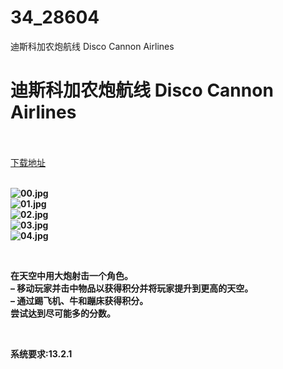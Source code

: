 # 34_28604
迪斯科加农炮航线 Disco Cannon Airlines
# 迪斯科加农炮航线 Disco Cannon Airlines
 <br/></br>
[下载地址](https://www.switch520.cc/article/28604 "下载地址")
<br/></br>

<p><strong><img title="00.jpg" src="https://www.switch520.cc/muke_img/2022_03_24_1d5a75aa6613e.jpg" alt="00.jpg"></strong><br>
<strong><img title="01.jpg" src="https://www.switch520.cc/muke_img/2022_03_24_e5d9ba1d2a614.jpg" alt="01.jpg"></strong><br>
<strong><img title="02.jpg" src="https://www.switch520.cc/muke_img/2022_03_24_d8c84c0aeabc5.jpg" alt="02.jpg"></strong><br>
<strong><img title="03.jpg" src="https://www.switch520.cc/muke_img/2022_03_24_2f72c37ea872a.jpg" alt="03.jpg"></strong><br>
<strong><img title="04.jpg" src="https://www.switch520.cc/muke_img/2022_03_24_5938ab1dc694c.jpg" alt="04.jpg">&nbsp;</strong></p>
<p>&nbsp;</p>
<p><strong>在天空中用大炮射击一个角色。</strong><br>
<strong>– 移动玩家并击中物品以获得积分并将玩家提升到更高的天空。</strong><br>
<strong>– 通过踢飞机、牛和蹦床获得积分。</strong><br>
<strong>尝试达到尽可能多的分数。</strong></p>
<p>&nbsp;</p>
<p><strong>系统要求:13.2.1</strong></p>



